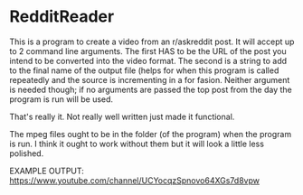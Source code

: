 # RedditReader
This is a program to create a video from an r/askreddit post. It will accept up to 2 command line arguments. The first HAS to be the URL of the post you intend to be converted into the video format. The second is a string to add to the final name of the output file (helps for when this program is called repeatedly and the source is incrementing in a for fasion. Neither argument is needed though; if no arguments are passed the top post from the day the program is run will be used.

That's really it. Not really well written just made it functional.

The mpeg files ought to be in the folder (of the program) when the program is run. I think it ought to work without them but it will look a little less polished.

EXAMPLE OUTPUT: https://www.youtube.com/channel/UCYocqzSpnovo64XGs7d8vpw
